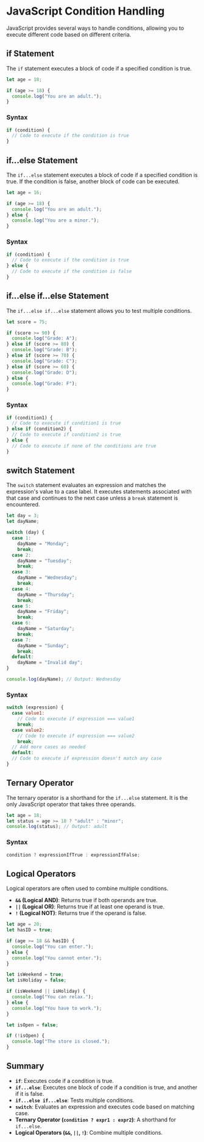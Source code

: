 # JavaScript Condition Handling

JavaScript provides several ways to handle conditions, allowing you to execute different code based on different criteria.

## if Statement

The `if` statement executes a block of code if a specified condition is true.

```javascript
let age = 18;

if (age >= 18) {
  console.log("You are an adult.");
}
```

### Syntax

```javascript
if (condition) {
  // Code to execute if the condition is true
}
```

## if...else Statement

The `if...else` statement executes a block of code if a specified condition is true. If the condition is false, another block of code can be executed.

```javascript
let age = 16;

if (age >= 18) {
  console.log("You are an adult.");
} else {
  console.log("You are a minor.");
}
```

### Syntax

```javascript
if (condition) {
  // Code to execute if the condition is true
} else {
  // Code to execute if the condition is false
}
```

## if...else if...else Statement

The `if...else if...else` statement allows you to test multiple conditions.

```javascript
let score = 75;

if (score >= 90) {
  console.log("Grade: A");
} else if (score >= 80) {
  console.log("Grade: B");
} else if (score >= 70) {
  console.log("Grade: C");
} else if (score >= 60) {
  console.log("Grade: D");
} else {
  console.log("Grade: F");
}
```

### Syntax

```javascript
if (condition1) {
  // Code to execute if condition1 is true
} else if (condition2) {
  // Code to execute if condition2 is true
} else {
  // Code to execute if none of the conditions are true
}
```

## switch Statement

The `switch` statement evaluates an expression and matches the expression's value to a case label. It executes statements associated with that case and continues to the next case unless a `break` statement is encountered.

```javascript
let day = 3;
let dayName;

switch (day) {
  case 1:
    dayName = "Monday";
    break;
  case 2:
    dayName = "Tuesday";
    break;
  case 3:
    dayName = "Wednesday";
    break;
  case 4:
    dayName = "Thursday";
    break;
  case 5:
    dayName = "Friday";
    break;
  case 6:
    dayName = "Saturday";
    break;
  case 7:
    dayName = "Sunday";
    break;
  default:
    dayName = "Invalid day";
}

console.log(dayName); // Output: Wednesday
```

### Syntax

```javascript
switch (expression) {
  case value1:
    // Code to execute if expression === value1
    break;
  case value2:
    // Code to execute if expression === value2
    break;
  // Add more cases as needed
  default:
  // Code to execute if expression doesn't match any case
}
```

## Ternary Operator

The ternary operator is a shorthand for the `if...else` statement. It is the only JavaScript operator that takes three operands.

```javascript
let age = 18;
let status = age >= 18 ? "adult" : "minor";
console.log(status); // Output: adult
```

### Syntax

```javascript
condition ? expressionIfTrue : expressionIfFalse;
```

## Logical Operators

Logical operators are often used to combine multiple conditions.

- **`&&` (Logical AND)**: Returns true if both operands are true.
- **`||` (Logical OR)**: Returns true if at least one operand is true.
- **`!` (Logical NOT)**: Returns true if the operand is false.

```javascript
let age = 20;
let hasID = true;

if (age >= 18 && hasID) {
  console.log("You can enter.");
} else {
  console.log("You cannot enter.");
}

let isWeekend = true;
let isHoliday = false;

if (isWeekend || isHoliday) {
  console.log("You can relax.");
} else {
  console.log("You have to work.");
}

let isOpen = false;

if (!isOpen) {
  console.log("The store is closed.");
}
```

## Summary

- **`if`**: Executes code if a condition is true.
- **`if...else`**: Executes one block of code if a condition is true, and another if it is false.
- **`if...else if...else`**: Tests multiple conditions.
- **`switch`**: Evaluates an expression and executes code based on matching case.
- **Ternary Operator (`condition ? expr1 : expr2`)**: A shorthand for `if...else`.
- **Logical Operators (`&&`, `||`, `!`)**: Combine multiple conditions.
